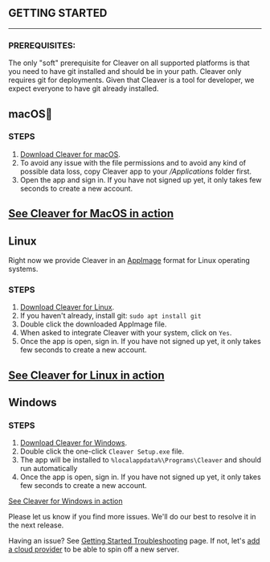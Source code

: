 ## GETTING STARTED
---

### PREREQUISITES:
The only "soft" prerequisite for Cleaver on all supported platforms is that you need to have git installed and should be in your path. Cleaver only requires git for deployments. Given that Cleaver is a tool for developer, we expect everyone to have git already installed.


## macOS

### STEPS

1. [Download Cleaver for macOS][1].
2. To avoid any issue with the file permissions and to avoid any kind of possible data loss, copy Cleaver app to your */Applications* folder first.
3. Open the app and sign in. If you have not signed up yet, it only takes few seconds to create a new account.

[See Cleaver for MacOS in action][cleaver-mac]
---

## Linux

Right now we provide Cleaver in an [AppImage][app-image] format for Linux operating systems.

### STEPS
1. [Download Cleaver for Linux][1].
2. If you haven't already, install git: `sudo apt install git`
3. Double click the downloaded AppImage file.
4. When asked to integrate Cleaver with your system, click on `Yes`.
5. Once the app is open, sign in. If you have not signed up yet, it only takes few seconds to create a new account.

[See Cleaver for Linux in action][cleaver-linux]
---

## Windows

### STEPS
1. [Download Cleaver for Windows][1].
2. Double click the one-click `Cleaver Setup.exe` file.
3. The app will be installed to `%localappdata%\Programs\Cleaver` and should run automatically
5. Once the app is open, sign in. If you have not signed up yet, it only takes few seconds to create a new account.

[See Cleaver for Windows in action][cleaver-linux]


Please let us know if you find more issues. We'll do our best to resolve it in the next release.

Having an issue? See [Getting Started Troubleshooting][troubleshooting] page. If not, let's [add a cloud provider][cloud-providers] to be able to spin off a new server.

[1]: https://getcleaver.com/?ref=docs
[signup]: https://www.producthunt.com/my/upcoming/cleaver/edit
[troubleshooting]: ./getting-started/troubleshooting.md
[cloud-providers]: ./cloud-providers.md
[app-image]: https://appimage.org/
[cleaver-mac]: https://youtu.be/y-25SRQcpWI
[cleaver-linux]: https://youtu.be/y3BrdnKfYd8
[cleaver-windows]: https://youtu.be/iLOFT-eGVYg
